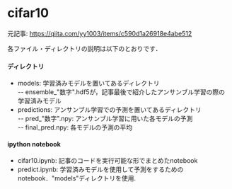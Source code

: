 # cifar10
元記事: https://qiita.com/yy1003/items/c590d1a26918e4abe512

各ファイル・ディレクトリの説明は以下のとおりです．  

#### ディレクトリ
- models: 学習済みモデルを置いてあるディレクトリ   
-- ensemble_"数字".hdf5が，記事最後で紹介したアンサンブル学習の際の学習済みモデル   
- predictions: アンサンブル学習での予測を置いてあるディレクトリ  
-- pred_"数字".npy: アンサンブル学習に用いた各モデルの予測   
-- final_pred.npy: 各モデルの予測の平均

#### ipython notebook
- cifar10.ipynb: 記事のコードを実行可能な形でまとめたnotebook
- predict.ipynb: 学習済みモデルを使用して予測をするためのnotebook．"models"ディレクトリを使用.

